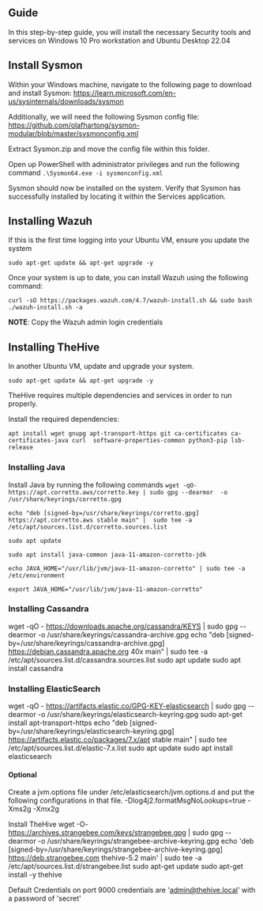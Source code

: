 ## Guide
In this step-by-step guide, you will install the necessary Security tools and services on Windows 10 Pro workstation and Ubuntu Desktop 22.04 
## Install Sysmon
Within your Windows machine, navigate to the following page to download and install Sysmon:
https://learn.microsoft.com/en-us/sysinternals/downloads/sysmon

Additionally, we will need the following Sysmon config file:
https://github.com/olafhartong/sysmon-modular/blob/master/sysmonconfig.xml

Extract Sysmon.zip and move the config file within this folder. 

Open up PowerShell with administrator privileges and run the following command
```.\Sysmon64.exe -i sysmonconfig.xml```

Sysmon should now be installed on the system. Verify that Sysmon has successfully installed  by locating it within the Services application.
## Installing Wazuh
If this is the first time logging into your Ubuntu VM, ensure you update the system

```sudo apt-get update && apt-get upgrade -y``` 

Once your system is up to date, you can install Wazuh using the following command: 

```curl -sO https://packages.wazuh.com/4.7/wazuh-install.sh && sudo bash ./wazuh-install.sh -a```

**NOTE**: Copy the Wazuh admin login credentials
## Installing TheHive
In another Ubuntu VM, update and upgrade your system.

```sudo apt-get update && apt-get upgrade -y```

TheHive requires multiple dependencies and services in order to run properly.

Install the required dependencies:

```apt install wget gnupg apt-transport-https git ca-certificates ca-certificates-java curl  software-properties-common python3-pip lsb-release```

### Installing Java
Install Java by running the following commands
```wget -qO- https://apt.corretto.aws/corretto.key | sudo gpg --dearmor  -o /usr/share/keyrings/corretto.gpg```

```echo "deb [signed-by=/usr/share/keyrings/corretto.gpg] https://apt.corretto.aws stable main" |  sudo tee -a /etc/apt/sources.list.d/corretto.sources.list```

```sudo apt update```

```sudo apt install java-common java-11-amazon-corretto-jdk```

```echo JAVA_HOME="/usr/lib/jvm/java-11-amazon-corretto" | sudo tee -a /etc/environment``` 

```export JAVA_HOME="/usr/lib/jvm/java-11-amazon-corretto"```

### Installing Cassandra
wget -qO -  https://downloads.apache.org/cassandra/KEYS | sudo gpg --dearmor  -o /usr/share/keyrings/cassandra-archive.gpg
echo "deb [signed-by=/usr/share/keyrings/cassandra-archive.gpg] https://debian.cassandra.apache.org 40x main" |  sudo tee -a /etc/apt/sources.list.d/cassandra.sources.list
sudo apt update
sudo apt install cassandra

### Installing ElasticSearch
wget -qO - https://artifacts.elastic.co/GPG-KEY-elasticsearch |  sudo gpg --dearmor -o /usr/share/keyrings/elasticsearch-keyring.gpg
sudo apt-get install apt-transport-https
echo "deb [signed-by=/usr/share/keyrings/elasticsearch-keyring.gpg] https://artifacts.elastic.co/packages/7.x/apt stable main" |  sudo tee /etc/apt/sources.list.d/elastic-7.x.list
sudo apt update
sudo apt install elasticsearch

#### Optional 
Create a jvm.options file under /etc/elasticsearch/jvm.options.d and put the following configurations in that file.
-Dlog4j2.formatMsgNoLookups=true
-Xms2g
-Xmx2g

Install TheHive
wget -O- https://archives.strangebee.com/keys/strangebee.gpg | sudo gpg --dearmor -o /usr/share/keyrings/strangebee-archive-keyring.gpg
echo 'deb [signed-by=/usr/share/keyrings/strangebee-archive-keyring.gpg] https://deb.strangebee.com thehive-5.2 main' | sudo tee -a /etc/apt/sources.list.d/strangebee.list
sudo apt-get update
sudo apt-get install -y thehive

Default Credentials on port 9000
credentials are 'admin@thehive.local' with a password of 'secret'